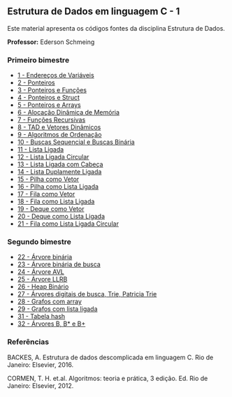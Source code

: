 ## Estrutura de Dados em linguagem C - 1

Este material apresenta os códigos fontes da disciplina Estrutura de Dados. 

**Professor:** Ederson Schmeing

### Primeiro bimestre

  - [1 - Endereços de Variáveis](https://github.com/edersonschmeing/estrutura-de-dados-em-c-1/tree/main/endereco-de-variaveis)
  - [2 - Ponteiros](https://github.com/edersonschmeing/estrutura-de-dados-em-c-1/tree/main/ponteiros)
  - [3 - Ponteiros e Funções](https://github.com/edersonschmeing/estrutura-de-dados-em-c-1/tree/main/ponteiros-e-funcoes)
  - [4 - Ponteiros e Struct ](https://github.com/edersonschmeing/estrutura-de-dados-em-c-1/tree/main/ponteiros-e-struct)
  - [5 - Ponteiros e Arrays ](https://github.com/edersonschmeing/estrutura-de-dados-em-c-1/tree/main/ponteiros-e-arrays)
  - [6 - Alocação Dinâmica de Memória](https://github.com/edersonschmeing/estrutura-de-dados-em-c-1/tree/main/alocacao-dinamica-de-memoria)
  - [7 - Funções Recursivas](https://github.com/edersonschmeing/estrutura-de-dados-em-c-1/tree/main/funcoes-recursivas)
  - [8 - TAD e Vetores Dinâmicos](https://github.com/edersonschmeing/estrutura-de-dados-em-c-1/tree/main/tad-e-vetor-dinamico)
  - [9 - Algoritmos de Ordenação]() 
  - [10  - Buscas Sequencial e Buscas Binária](https://github.com/edersonschmeing/estrutura-de-dados-em-c-1/tree/main/tad-e-vetor-dinamico)  
  - [11 - Lista Ligada](https://github.com/edersonschmeing/estrutura-de-dados-em-c-1/tree/main/lista-ligada)
  - [12 - Lista Ligada Circular](https://github.com/edersonschmeing/estrutura-de-dados-em-c-1/tree/main/lista-ligada-circular)
  - [13 - Lista Ligada com Cabeça](https://github.com/edersonschmeing/estrutura-de-dados-em-c-1/tree/main/lista-ligada-com-cabeca)
  - [14 - Lista Duplamente Ligada](https://github.com/edersonschmeing/estrutura-de-dados-em-c-1/tree/main/lista-duplamente-ligada)
  - [15 - Pilha como Vetor](https://github.com/edersonschmeing/estrutura-de-dados-em-c-1/tree/main/pilha-como-vetor)
  - [16 - Pilha como Lista Ligada](https://github.com/edersonschmeing/estrutura-de-dados-em-c-1/tree/main/pilha-como-lista-ligada)
  - [17 - Fila como Vetor](https://github.com/edersonschmeing/estrutura-de-dados-em-c-1/tree/main/fila-como-vetor)
  - [18 - Fila como Lista Ligada](https://github.com/edersonschmeing/estrutura-de-dados-em-c-1/tree/main/fila-como-lista-ligada)
  - [19 - Deque como Vetor](https://github.com/edersonschmeing/estrutura-de-dados-em-c-1/tree/main/deque-como-vetor)
  - [20 - Deque como Lista Ligada](https://github.com/edersonschmeing/estrutura-de-dados-em-c-1/tree/main/deque-como-lista-ligada)
  - [21 - Fila como Lista Ligada Circular](https://github.com/edersonschmeing/estrutura-de-dados-em-c-1/tree/main/fila-como-lista-ligada-circular)
 
  
 ### Segundo bimestre
 
  - [22 - Árvore binária](https://github.com/edersonschmeing/estrutura-de-dados-em-c-1/tree/main/arvore-binaria)
  - [23 - Árvore binária de busca](https://github.com/edersonschmeing/estrutura-de-dados-em-c-1/tree/main/arvore-binaria-de-busca)
  - [24 - Árvore AVL]()   
  - [25 - Árvore LLRB](https://github.com/edersonschmeing/estrutura-de-dados-em-c-1/tree/main/arvore-LLRB) 
  - [26 - Heap Binário]()  
  - [27 - Árvores digitais de busca, Trie, Patricia Trie](https://github.com/edersonschmeing/estrutura-de-dados-em-c-1/tree/main/arvore-patricia-trie)  
  - [28 - Grafos com array](https://github.com/edersonschmeing/estrutura-de-dados-em-c-1/tree/main/grafos-01)
  - [29 - Grafos com lista ligada](https://github.com/edersonschmeing/estrutura-de-dados-em-c-1/tree/main/grafos-02)
  - [31 - Tabela hash](https://github.com/edersonschmeing/estrutura-de-dados-em-c-1/tree/main/tabela-hash)
  - [32 - Árvores B, B* e B+](https://github.com/edersonschmeing/estrutura-de-dados-em-c-1/tree/main/arvore-b%2B)
  

### Referências 

BACKES, A. Estrutura de dados descomplicada em linguagem C. Rio de Janeiro: Elsevier, 2016.

CORMEN, T. H. et.al. Algoritmos: teoria e prática, 3 edição. Ed. Rio de Janeiro: Elsevier, 2012.

